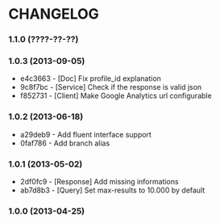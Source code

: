 # CHANGELOG

### 1.1.0 (????-??-??)

### 1.0.3 (2013-09-05)

 * e4c3663 - [Doc] Fix profile_id explanation
 * 9c8f7bc - [Service] Check if the response is valid json
 * f852731 - [Client] Make Google Analytics url configurable

### 1.0.2 (2013-06-18)

 * a29deb9 - Add fluent interface support
 * 0faf786 - Add branch alias

### 1.0.1 (2013-05-02)

 * 2df0fc9 - [Response] Add missing informations
 * ab7d8b3 - [Query] Set max-results to 10.000 by default

### 1.0.0 (2013-04-25)
